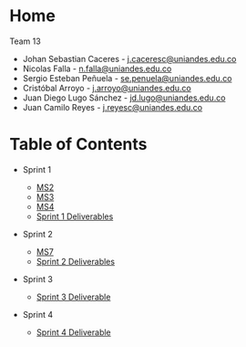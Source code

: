 # Home
Team 13
* Johan Sebastian Caceres - j.caceresc@uniandes.edu.co
* Nicolas Falla - n.falla@uniandes.edu.co
* Sergio Esteban Peñuela - se.penuela@uniandes.edu.co
* Cristóbal Arroyo - j.arroyo@uniandes.edu.co
* Juan Diego Lugo Sánchez - jd.lugo@uniandes.edu.co
* Juan Camilo Reyes - j.reyesc@uniandes.edu.co

# Table of Contents

* Sprint 1
  * [MS2](./sprint-1/MS2.md)
  * [MS3](./sprint-1/MS3.md)
  * [MS4](./sprint-1/MS4.md)
  * [Sprint 1 Deliverables](./sprint-1/Sprint%201.md)


* Sprint 2
  * [MS7](./sprint-2/MS7.md)
  * [Sprint 2 Deliverables](./sprint-2/Sprint%202.md)

* Sprint 3
  * [Sprint 3 Deliverable](./sprint-3/Sprint%203.md)
* Sprint 4
  * [Sprint 4 Deliverable](./sprint-4/Sprint%204.md)
